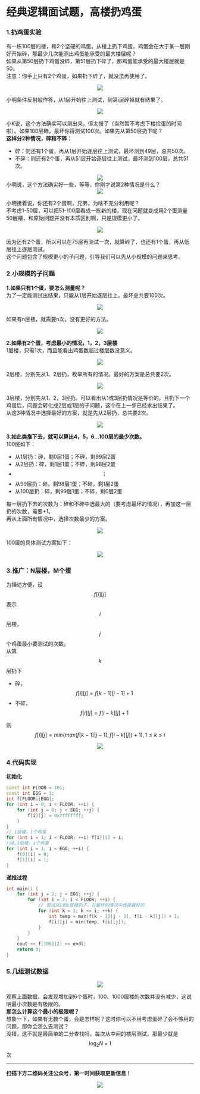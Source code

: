 # 经典逻辑面试题，高楼扔鸡蛋

### 1.扔鸡蛋实验
有一栋100层的楼，和2个坚硬的鸡蛋，从楼上扔下鸡蛋，鸡蛋会在大于某一层刚好开始碎，那最少几次能测出鸡蛋能承受的最大楼层呢？  
如果从第50层扔下鸡蛋没碎，第51层扔下碎了，那鸡蛋能承受的最大楼层就是50。  
注意：你手上只有2个鸡蛋，如果扔下碎了，就没法再使用了。  
<div align=center><img src="img-高楼鸡蛋/egg-1-1.jpg" style="max-height: 300px;"></div>

小明条件反射般作答，从1层开始往上测试，到第i层碎掉就有结果了。
<div align=center><img src="img-高楼鸡蛋/egg-1-2.jpg" style="max-height: 300px;"></div>

小K说，这个方法确实可以测出来，但太慢了（当然暂不考虑下楼捡蛋的时间啦）。如果100层碎，最坏你得测试100次。如果先从第50层扔下呢？  
**这样分2种情况，碎和不碎：**  
* 碎：则还有1个蛋，再从1层开始逐层往上测试，最坏测到49层，总共50次。
* 不碎：则还有2个蛋，再从51层开始逐层往上测试，最坏测到100层，总共51次。

<div align=center><img src="img-高楼鸡蛋/egg-1-3.jpg" style="max-height: 300px;"></div>
小明说，这个方法确实好一些，等等，你刚才说第2种情况是什么？
<div align=center><img src="img-高楼鸡蛋/egg-1-4.jpg" style="max-height: 300px;"></div>

小明接着说，你还有2个蛋啊，兄弟，为啥不充分利用呢？  
不考虑1-50层，可以把51-100层看成一栋新的楼，现在问题就变成用2个蛋测量50层楼，和原始问题并没有本质区别啊，只是规模更小了。
<div align=center><img src="img-高楼鸡蛋/egg-1-5.jpg" style="max-height: 300px;"></div>

因为还有2个蛋，所以可以在75层再测试一次，就算碎了，也还有1个蛋，再从低层往上逐层测试。  
这个问题包含了规模更小的子问题，引导我们可以先从小规模的问题来思考。

### 2.小规模的子问题
**1.如果只有1个蛋，要怎么测量呢？**  
为了一定能测试出结果，只能从1层开始逐层往上，最坏总共要100次。  

<div align=center><img src="img-高楼鸡蛋/egg-2-1.jpg" style="max-height: 300px;"></div>

如果有n层楼，就需要n次，没有更好的方法。
<div align=center><img src="img-高楼鸡蛋/egg-2-2.jpg" style="max-height: 300px;"></div>

**2.如果有2个蛋，考虑最小的情况，1，2，3层楼**  
1层楼，只需1次，而且能看出鸡蛋数超过楼层数没意义。
<div align=center><img src="img-高楼鸡蛋/egg-2-3.jpg" style="max-height: 300px;"></div>

2层楼，分别先从1、2层扔，枚举所有的情况。最好的方案是总共要2次。
<div align=center><img src="img-高楼鸡蛋/egg-2-4.jpg" style="max-height: 300px;"></div>

3层楼，分别先从1，2，3层扔。可以看出从1或3层扔情况是等价的。且扔下一个鸡蛋后，问题会转化成2层或1层的子问题，这个在上一步已经求出结果了。  
从这3种情况中选择最好的方案，就是先从2层扔，总共要2次。
<div align=center><img src="img-高楼鸡蛋/egg-2-5.jpg" style="max-height: 300px;"></div>

**3.如此类推下去，就可以算出4，5，6...100层的最少次数。**  
100层如下：  
* 从1层扔：碎，剩0层1蛋；不碎，剩99层2蛋
* 从2层扔：碎，剩1层1蛋；不碎，剩98层2蛋
* $$\vdots$$
* 从99层扔：碎，剩98层1蛋；不碎，剩1层2蛋
* 从100层扔：碎，剩99层1蛋；不碎，剩0层2蛋

每一层扔下去的次数为：碎和不碎中选最大的（要考虑最坏的情况），再加这一层扔的次数，需要+1。  
再从上面所有情况中，选择次数最少的方案。  
<div align=center><img src="img-高楼鸡蛋/egg-2-6.jpg" style="max-height: 300px;"></div>

100层的具体测试方案如下：
<div align=center><img src="img-高楼鸡蛋/egg-2-7.jpg" style="max-height: 300px;"></div>

### 3.推广：N层楼，M个蛋
为描述方便，设$$f[i][j]$$表示$$i$$层楼，$$j$$个鸡蛋最小要测试的次数。  
从第$$k$$层扔下
* 碎，$$f[i][j]=f[k-1][j-1]+1$$
* 不碎，$$f[i][j]=f[i-k][j]+1$$

则$$f[i][j]=min(max(f[k-1][j-1],f[i-k][j])+1),1\leq k \leq i$$

<div align=center><img src="img-高楼鸡蛋/egg-3-1.jpg" style="max-height: 300px;"></div>

### 4.代码实现
**初始化**
```cpp
const int FLOOR = 101;
const int EGG = 3;
int f[FLOOR][EGG];
for (int i = 0; i < FLOOR; ++i) {
    for (int j = 0; j < EGG; ++j) {
        f[i][j] = 0x7fffffff;
    }
}
// i层楼，1个鸡蛋
for (int i = 1; i < FLOOR; ++i) f[i][1] = i;
//0,1层楼，i个鸡蛋
for (int i = 1; i < EGG; ++i) {
    f[0][i] = 0;
    f[1][i] = 1;
}
```
**递推过程**
```cpp
int main() {
    for (int j = 2; j < EGG; ++j) {
        for (int i = 2; i < FLOOR; ++i) {
            // 尝试从1到i层楼扔下，在最坏的情况中选择最好的
            for (int k = 1; k <= i; ++k) {
                int temp = max(f[k - 1][j - 1], f[i - k][j]) + 1;
                f[i][j] = min(temp, f[i][j]);
            }
        }
    }
    cout << f[100][2] << endl;
    return 0;
}
```

### 5.几组测试数据
<div align=center><img src="img-高楼鸡蛋/egg-5-1.jpg" style="max-height: 300px;"></div>

观察上面数据，会发现增加到6个蛋时，100、1000层楼的次数并没有减少，这说明最小次数是有极限的。  
**那怎么计算这个最小的极限呢？**  
想象一下，如果有无数个蛋，会是怎样呢？这时你可以不用考虑蛋碎了会不够用的问题，那你会怎么去测试？  
没错，这不就是最简单的二分查找吗，每次从中间的楼层测试，那最少就是$$\log_2N +1$$次

---
**扫描下方二维码关注公众号，第一时间获取更新信息！**  
<div align=center><img src="../qrcode.jpg" style="max-height: 300px;"></div>